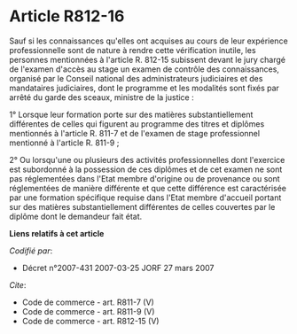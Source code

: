 # Article R812-16

Sauf si les connaissances qu'elles ont acquises au cours de leur expérience professionnelle sont de nature à rendre cette
vérification inutile, les personnes mentionnées à l'article R. 812-15 subissent devant le jury chargé de l'examen d'accès au
stage un examen de contrôle des connaissances, organisé par le Conseil national des administrateurs judiciaires et des
mandataires judiciaires, dont le programme et les modalités sont fixés par arrêté du garde des sceaux, ministre de la
justice : 

1° Lorsque leur formation porte sur des matières substantiellement différentes de celles qui figurent au programme des titres
et diplômes mentionnés à l'article R. 811-7 et de l'examen de stage professionnel mentionné à l'article R. 811-9 ; 

2° Ou lorsqu'une ou plusieurs des activités professionnelles dont l'exercice est subordonné à la possession de ces diplômes
et de cet examen ne sont pas réglementées dans l'Etat membre d'origine ou de provenance ou sont réglementées de manière
différente et que cette différence est caractérisée par une formation spécifique requise dans l'Etat membre d'accueil portant
sur des matières substantiellement différentes de celles couvertes par le diplôme dont le demandeur fait état.

**Liens relatifs à cet article**

_Codifié par_:

  - Décret n°2007-431 2007-03-25 JORF 27 mars 2007

_Cite_:

  - Code de commerce - art. R811-7 (V)
  - Code de commerce - art. R811-9 (V)
  - Code de commerce - art. R812-15 (V)
